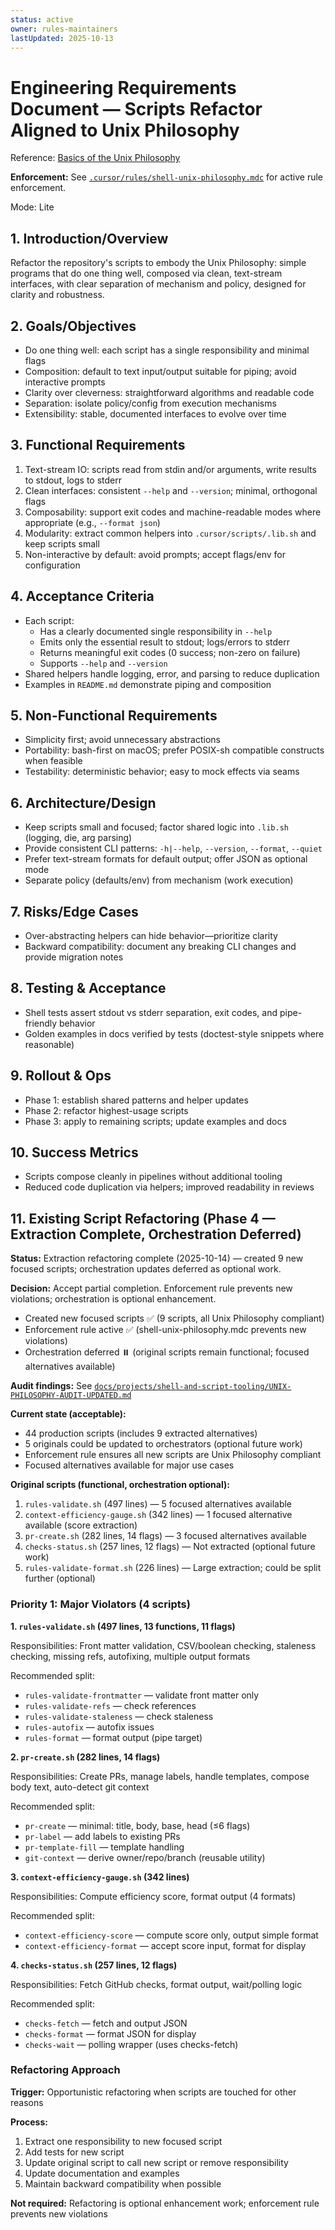 ```yaml
---
status: active
owner: rules-maintainers
lastUpdated: 2025-10-13
---
```


# Engineering Requirements Document — Scripts Refactor Aligned to Unix Philosophy

Reference: [Basics of the Unix Philosophy](https://cscie2x.dce.harvard.edu/hw/ch01s06.html)

**Enforcement:** See [`.cursor/rules/shell-unix-philosophy.mdc`](../../../.cursor/rules/shell-unix-philosophy.mdc) for active rule enforcement.

Mode: Lite

## 1. Introduction/Overview

Refactor the repository's scripts to embody the Unix Philosophy: simple programs that do one thing well, composed via clean, text-stream interfaces, with clear separation of mechanism and policy, designed for clarity and robustness.

## 2. Goals/Objectives

- Do one thing well: each script has a single responsibility and minimal flags
- Composition: default to text input/output suitable for piping; avoid interactive prompts
- Clarity over cleverness: straightforward algorithms and readable code
- Separation: isolate policy/config from execution mechanisms
- Extensibility: stable, documented interfaces to evolve over time

## 3. Functional Requirements

1. Text-stream IO: scripts read from stdin and/or arguments, write results to stdout, logs to stderr
2. Clean interfaces: consistent `--help` and `--version`; minimal, orthogonal flags
3. Composability: support exit codes and machine-readable modes where appropriate (e.g., `--format json`)
4. Modularity: extract common helpers into `.cursor/scripts/.lib.sh` and keep scripts small
5. Non-interactive by default: avoid prompts; accept flags/env for configuration

## 4. Acceptance Criteria

- Each script:
  - Has a clearly documented single responsibility in `--help`
  - Emits only the essential result to stdout; logs/errors to stderr
  - Returns meaningful exit codes (0 success; non-zero on failure)
  - Supports `--help` and `--version`
- Shared helpers handle logging, error, and parsing to reduce duplication
- Examples in `README.md` demonstrate piping and composition

## 5. Non-Functional Requirements

- Simplicity first; avoid unnecessary abstractions
- Portability: bash-first on macOS; prefer POSIX-sh compatible constructs when feasible
- Testability: deterministic behavior; easy to mock effects via seams

## 6. Architecture/Design

- Keep scripts small and focused; factor shared logic into `.lib.sh` (logging, die, arg parsing)
- Provide consistent CLI patterns: `-h|--help`, `--version`, `--format`, `--quiet`
- Prefer text-stream formats for default output; offer JSON as optional mode
- Separate policy (defaults/env) from mechanism (work execution)

## 7. Risks/Edge Cases

- Over-abstracting helpers can hide behavior—prioritize clarity
- Backward compatibility: document any breaking CLI changes and provide migration notes

## 8. Testing & Acceptance

- Shell tests assert stdout vs stderr separation, exit codes, and pipe-friendly behavior
- Golden examples in docs verified by tests (doctest-style snippets where reasonable)

## 9. Rollout & Ops

- Phase 1: establish shared patterns and helper updates
- Phase 2: refactor highest-usage scripts
- Phase 3: apply to remaining scripts; update examples and docs

## 10. Success Metrics

- Scripts compose cleanly in pipelines without additional tooling
- Reduced code duplication via helpers; improved readability in reviews

## 11. Existing Script Refactoring (Phase 4 — Extraction Complete, Orchestration Deferred)

**Status:** Extraction refactoring complete (2025-10-14) — created 9 new focused scripts; orchestration updates deferred as optional work.

**Decision:** Accept partial completion. Enforcement rule prevents new violations; orchestration is optional enhancement.

- Created new focused scripts ✅ (9 scripts, all Unix Philosophy compliant)
- Enforcement rule active ✅ (shell-unix-philosophy.mdc prevents new violations)
- Orchestration deferred ⏸️ (original scripts remain functional; focused alternatives available)

**Audit findings:** See [`docs/projects/shell-and-script-tooling/UNIX-PHILOSOPHY-AUDIT-UPDATED.md`](../shell-and-script-tooling/UNIX-PHILOSOPHY-AUDIT-UPDATED.md)

**Current state (acceptable):**

- 44 production scripts (includes 9 extracted alternatives)
- 5 originals could be updated to orchestrators (optional future work)
- Enforcement rule ensures all new scripts are Unix Philosophy compliant
- Focused alternatives available for major use cases

**Original scripts (functional, orchestration optional):**

1. `rules-validate.sh` (497 lines) — 5 focused alternatives available
2. `context-efficiency-gauge.sh` (342 lines) — 1 focused alternative available (score extraction)
3. `pr-create.sh` (282 lines, 14 flags) — 3 focused alternatives available
4. `checks-status.sh` (257 lines, 12 flags) — Not extracted (optional future work)
5. `rules-validate-format.sh` (226 lines) — Large extraction; could be split further (optional)

### Priority 1: Major Violators (4 scripts)

**1. `rules-validate.sh` (497 lines, 13 functions, 11 flags)**

Responsibilities: Front matter validation, CSV/boolean checking, staleness checking, missing refs, autofixing, multiple output formats

Recommended split:

- `rules-validate-frontmatter` — validate front matter only
- `rules-validate-refs` — check references
- `rules-validate-staleness` — check staleness
- `rules-autofix` — autofix issues
- `rules-format` — format output (pipe target)

**2. `pr-create.sh` (282 lines, 14 flags)**

Responsibilities: Create PRs, manage labels, handle templates, compose body text, auto-detect git context

Recommended split:

- `pr-create` — minimal: title, body, base, head (≤6 flags)
- `pr-label` — add labels to existing PRs
- `pr-template-fill` — template handling
- `git-context` — derive owner/repo/branch (reusable utility)

**3. `context-efficiency-gauge.sh` (342 lines)**

Responsibilities: Compute efficiency score, format output (4 formats)

Recommended split:

- `context-efficiency-score` — compute score only, output simple format
- `context-efficiency-format` — accept score input, format for display

**4. `checks-status.sh` (257 lines, 12 flags)**

Responsibilities: Fetch GitHub checks, format output, wait/polling logic

Recommended split:

- `checks-fetch` — fetch and output JSON
- `checks-format` — format JSON for display
- `checks-wait` — polling wrapper (uses checks-fetch)

### Refactoring Approach

**Trigger:** Opportunistic refactoring when scripts are touched for other reasons

**Process:**

1. Extract one responsibility to new focused script
2. Add tests for new script
3. Update original script to call new script or remove responsibility
4. Update documentation and examples
5. Maintain backward compatibility when possible

**Not required:** Refactoring is optional enhancement work; enforcement rule prevents new violations
